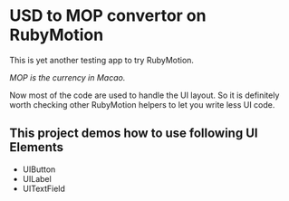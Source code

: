 # USD to MOP convertor on RubyMotion

This is yet another testing app to try RubyMotion. 

_MOP is the currency in Macao._

Now most of the code are used to handle the UI layout. So it is definitely worth checking other RubyMotion helpers to let you write less UI code.

## This project demos how to use following UI Elements

- UIButton
- UILabel
- UITextField